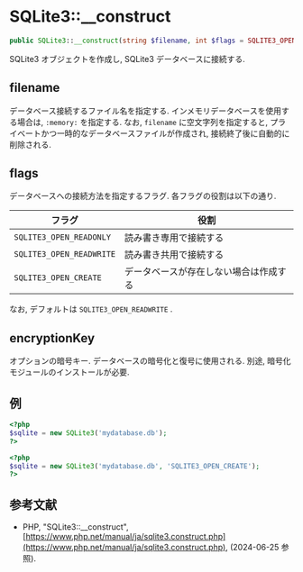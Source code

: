 # SQLite3::__construct

```php
public SQLite3::__construct(string $filename, int $flags = SQLITE3_OPEN_READWRITE | SQLITE3_OPEN_CREATE, string $encryptionKey = "")
```

SQLite3 オブジェクトを作成し, SQLite3 データベースに接続する.

## filename

データベース接続するファイル名を指定する. インメモリデータベースを使用する場合は, `:memory:` を指定する. なお, `filename` に空文字列を指定すると, プライベートかつ一時的なデータベースファイルが作成され, 接続終了後に自動的に削除される.

## flags

データベースへの接続方法を指定するフラグ. 各フラグの役割は以下の通り.

|フラグ|役割|
|---|---|
|`SQLITE3_OPEN_READONLY`|読み書き専用で接続する|
|`SQLITE3_OPEN_READWRITE`|読み書き共用で接続する|
|`SQLITE3_OPEN_CREATE`|データベースが存在しない場合は作成する|

なお, デフォルトは `SQLITE3_OPEN_READWRITE` .

## encryptionKey

オプションの暗号キー. データベースの暗号化と復号に使用される. 別途, 暗号化モジュールのインストールが必要.

## 例

```php
<?php
$sqlite = new SQLite3('mydatabase.db');
?>
```

```php
<?php
$sqlite = new SQLite3('mydatabase.db', 'SQLITE3_OPEN_CREATE');
?>
```

## 参考文献

- PHP, "SQLite3::__construct", [https://www.php.net/manual/ja/sqlite3.construct.php](https://www.php.net/manual/ja/sqlite3.construct.php), (2024-06-25 参照).
  